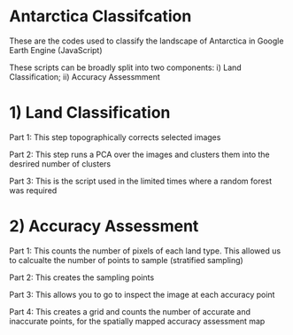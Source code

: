# Antarctica Classifcation

These are the codes used to classify the landscape of Antarctica in Google Earth Engine (JavaScript)

These scripts can be broadly split into two components: i) Land Classification; ii) Accuracy Assessmment

# 1) Land Classification

Part 1: This step topographically corrects selected images

Part 2: This step runs a PCA over the images and clusters them into the desrired number of clusters

Part 3: This is the script used in the limited times where a random forest was required

# 2) Accuracy Assessment

Part 1: This counts the number of pixels of each land type. This allowed us to calcualte the number of points to sample (stratified sampling)

Part 2: This creates the sampling points

Part 3: This allows you to go to inspect the image at each accuracy point

Part 4: This creates a grid and counts the number of accurate and inaccurate points, for the spatially mapped accuracy assessment map
